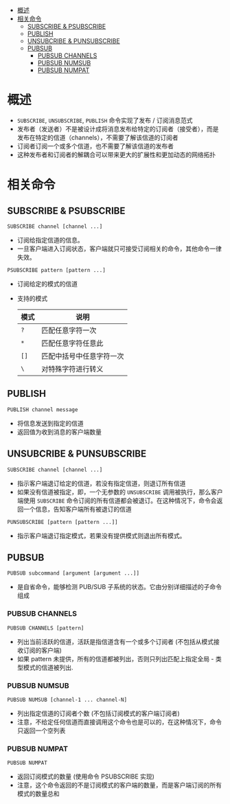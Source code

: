 - [概述](#概述)
- [相关命令](#相关命令)
  - [SUBSCRIBE & PSUBSCRIBE](#subscribe--psubscribe)
  - [PUBLISH](#publish)
  - [UNSUBCRIBE & PUNSUBSCRIBE](#unsubcribe--punsubscribe)
  - [PUBSUB](#pubsub)
    - [PUBSUB CHANNELS](#pubsub-channels)
    - [PUBSUB NUMSUB](#pubsub-numsub)
    - [PUBSUB NUMPAT](#pubsub-numpat)

# 概述

- `SUBSCRIBE`, `UNSUBSCRIBE`, `PUBLISH` 命令实现了发布 / 订阅消息范式
- 发布者（发送者）不是被设计成将消息发布给特定的订阅者（接受者），而是发布在特定的信道（channels），不需要了解该信道的订阅者
- 订阅者订阅一个或多个信道，也不需要了解该信道的发布者
- 这种发布者和订阅者的解耦合可以带来更大的扩展性和更加动态的网络拓扑

# 相关命令

## SUBSCRIBE & PSUBSCRIBE

```
SUBSCRIBE channel [channel ...]
```
- 订阅给指定信道的信息。
- 一旦客户端进入订阅状态，客户端就只可接受订阅相关的命令，其他命令一律失效。

```
PSUBSCRIBE pattern [pattern ...]
```
- 订阅给定的模式的信道
- 支持的模式

    | 模式 | 说明                     |
    | ---- | ------------------------ |
    | `?`  | 匹配任意字符一次         |
    | `*`  | 匹配任意字符任意此       |
    | `[]` | 匹配中括号中任意字符一次 |
    | `\`  | 对特殊字符进行转义       |

## PUBLISH

```
PUBLISH channel message
```
- 将信息发送到指定的信道
- 返回值为收到消息的客户端数量

## UNSUBCRIBE & PUNSUBSCRIBE

```
SUBSCRIBE channel [channel ...]
```
- 指示客户端退订给定的信道，若没有指定信道，则退订所有信道
- 如果没有信道被指定，即，一个无参数的 `UNSUBSCRIBE` 调用被执行，那么客户端使用 `SUBSCRIBE` 命令订阅的所有信道都会被退订。在这种情况下，命令会返回一个信息，告知客户端所有被退订的信道

```
PUNSUBSCRIBE [pattern [pattern ...]]
```
- 指示客户端退订指定模式，若果没有提供模式则退出所有模式。

## PUBSUB

```
PUBSUB subcommand [argument [argument ...]]
```
- 是自省命令，能够检测 PUB/SUB 子系统的状态。它由分别详细描述的子命令组成

### PUBSUB CHANNELS

```
PUBSUB CHANNELS [pattern]
```
- 列出当前活跃的信道，活跃是指信道含有一个或多个订阅者 (不包括从模式接收订阅的客户端)
- 如果 pattern 未提供，所有的信道都被列出，否则只列出匹配上指定全局 - 类型模式的信道被列出.

### PUBSUB NUMSUB

```
PUBSUB NUMSUB [channel-1 ... channel-N]
```
- 列出指定信道的订阅者个数 (不包括订阅模式的客户端订阅者)
- 注意，不给定任何信道而直接调用这个命令也是可以的，在这种情况下，命令只返回一个空列表

### PUBSUB NUMPAT

```
PUBSUB NUMPAT
```
- 返回订阅模式的数量 (使用命令 PSUBSCRIBE 实现)
- 注意，这个命令返回的不是订阅模式的客户端的数量，而是客户端订阅的所有模式的数量总和